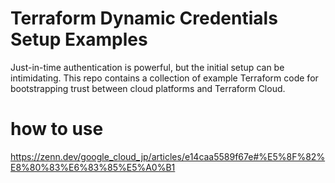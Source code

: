 # Terraform Dynamic Credentials Setup Examples

Just-in-time authentication is powerful, but the initial setup can be intimidating. This repo contains a collection of example Terraform code for bootstrapping trust between cloud platforms and Terraform Cloud.

# how to use

https://zenn.dev/google_cloud_jp/articles/e14caa5589f67e#%E5%8F%82%E8%80%83%E6%83%85%E5%A0%B1